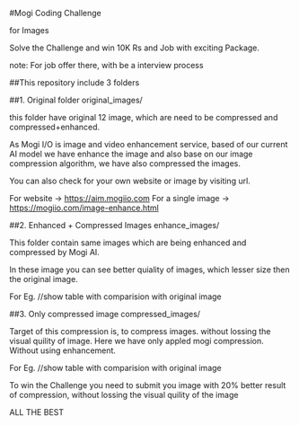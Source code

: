 #Mogi Coding Challenge

for Images

Solve the Challenge and win 10K Rs and Job with exciting Package.

note: For job offer there, with be a interview process

##This repository include 3 folders

##1. Original folder
original_images/

this folder have original 12 image, which are need to be compressed and compressed+enhanced.

As Mogi I/O is image and video enhancement service, based of our current AI model we have enhance the image and also base on our image compression algorithm, we have also compressed the images. 

You can also check for your own website or image by visiting url.

For website -> https://aim.mogiio.com
For a single image -> https://mogiio.com/image-enhance.html

##2. Enhanced + Compressed Images
enhance_images/

This folder contain same images which are being enhanced and compressed by Mogi AI.

In these image you can see better quiality of images, which lesser size then the original image.

For Eg. //show table with comparision with original image

##3. Only compressed image
compressed_images/

Target of this compression is, to compress images. without lossing the visual quility of image. Here we have only appled mogi compression. Without using enhancement.


For Eg. //show table with comparision with original image

To win the Challenge you need to submit you image with 20% better result of compression, without lossing the visual quility of the image

ALL THE BEST

